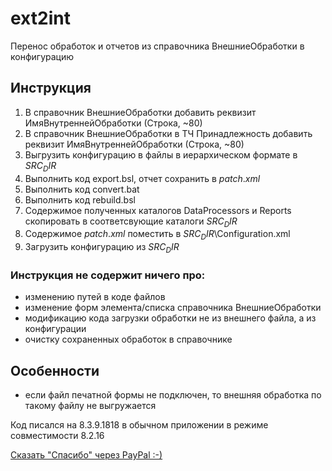 # ext2int
Перенос обработок и отчетов из справочника ВнешниеОбработки в конфигурацию

## Инструкция
1. В справочник ВнешниеОбработки добавить реквизит ИмяВнутреннейОбработки (Строка, ~80)
2. В справочник ВнешниеОбработки в ТЧ Принадлежность добавить реквизит ИмяВнутреннейОбработки (Строка, ~80)
3. Выгрузить конфигурацию в файлы в иерархическом формате в $SRC_DIR$
4. Выполнить код export.bsl, отчет сохранить в $patch.xml$
5. Выполнить код convert.bat
6. Выполнить код rebuild.bsl
7. Содержимое полученных каталогов DataProcessors и Reports скопировать в соответсвующие каталоги $SRC_DIR$
8. Содержимое $patch.xml$ поместить в $SRC_DIR$\Configuration.xml
9. Загрузить конфигурацию из $SRC_DIR$

### Инструкция не содержит ничего про:
 - изменению путей в коде файлов
 - изменение форм элемента/списка справочника ВнешниеОбработки
 - модификацию кода загрузки обработки не из внешнего файла, а из конфигурации
 - очистку сохраненных обработок в справочнике
 
## Особенности
 - если файл печатной формы не подключен, то внешняя обработка по такому файлу не выгружается
 
Код писался на 8.3.9.1818 в обычном приложении в режиме совместимости 8.2.16

[Сказать "Спасибо" через PayPal :-)]( 
https://www.paypal.com/cgi-bin/webscr?cmd=_donations&business=A53Q5RTCP7EKU&lc=RU&item_name=Dmitry%20Klimenko&item_number=int2ext&currency_code=RUB&bn=PP%2dDonationsBF%3abtn_donateCC_LG%2egif%3aNonHosted)
